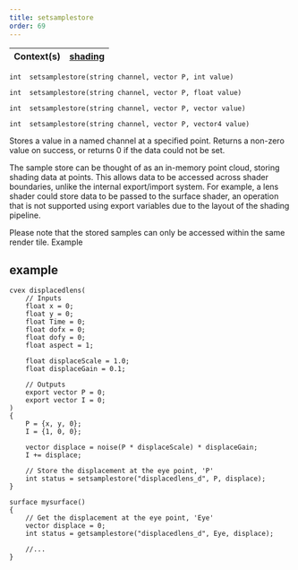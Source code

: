 ```yaml
---
title: setsamplestore
order: 69
---
```

| Context(s) | [shading](../contexts/shading.html) |
| --- | --- |

`int  setsamplestore(string channel, vector P, int value)`

`int  setsamplestore(string channel, vector P, float value)`

`int  setsamplestore(string channel, vector P, vector value)`

`int  setsamplestore(string channel, vector P, vector4 value)`

Stores a value in a named channel at a specified point.
Returns a non-zero value on success, or returns 0 if the data could not be set.

The sample store can be thought of as an in-memory point cloud, storing
shading data at points. This allows data to be accessed across shader
boundaries, unlike the internal export/import system. For example,
a lens shader could store data to be passed to the surface shader,
an operation that is not supported using export variables due to the
layout of the shading pipeline.

Please note that the stored samples can only be accessed within the same render
tile.
Example

## example

```vex
cvex displacedlens(
    // Inputs
    float x = 0;
    float y = 0;
    float Time = 0;
    float dofx = 0;
    float dofy = 0;
    float aspect = 1;

    float displaceScale = 1.0;
    float displaceGain = 0.1;

    // Outputs
    export vector P = 0;
    export vector I = 0;
)
{
    P = {x, y, 0};
    I = {1, 0, 0};

    vector displace = noise(P * displaceScale) * displaceGain;
    I += displace;

    // Store the displacement at the eye point, 'P'
    int status = setsamplestore("displacedlens_d", P, displace);
}

surface mysurface()
{
    // Get the displacement at the eye point, 'Eye'
    vector displace = 0;
    int status = getsamplestore("displacedlens_d", Eye, displace);

    //...
}

```

